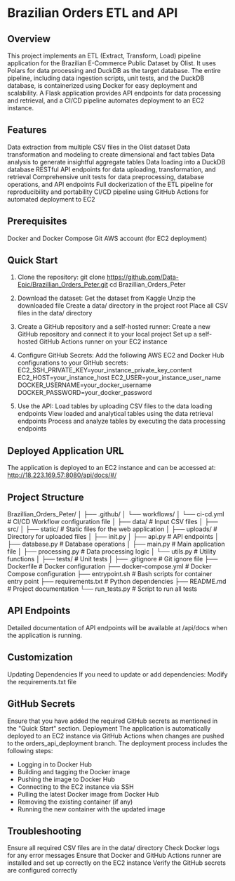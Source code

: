 # Brazilian Orders ETL and API

## Overview

This project implements an ETL (Extract, Transform, Load) pipeline application for the Brazilian E-Commerce Public Dataset by Olist. It uses Polars for data processing and DuckDB as the target database. The entire pipeline, including data ingestion scripts, unit tests, and the DuckDB database, is containerized using Docker for easy deployment and scalability. A Flask application provides API endpoints for data processing and retrieval, and a CI/CD pipeline automates deployment to an EC2 instance.

## Features

Data extraction from multiple CSV files in the Olist dataset
Data transformation and modeling to create dimensional and fact tables
Data analysis to generate insightful aggregate tables
Data loading into a DuckDB database
RESTful API endpoints for data uploading, transformation, and retrieval
Comprehensive unit tests for data preprocessing, database operations, and API endpoints
Full dockerization of the ETL pipeline for reproducibility and portability
CI/CD pipeline using GitHub Actions for automated deployment to EC2

## Prerequisites

Docker and Docker Compose
Git
AWS account (for EC2 deployment)

## Quick Start

1. Clone the repository:
git clone https://github.com/Data-Epic/Brazillian_Orders_Peter.git
cd Brazillian_Orders_Peter

2. Download the dataset:
Get the dataset from Kaggle
Unzip the downloaded file
Create a data/ directory in the project root
Place all CSV files in the data/ directory

3. Create a GitHub repository and a self-hosted runner:
Create a new GitHub repository and connect it to your local project
Set up a self-hosted GitHub Actions runner on your EC2 instance

4. Configure GitHub Secrets:
Add the following AWS EC2 and Docker Hub configurations to your GitHub secrets:
EC2_SSH_PRIVATE_KEY=your_instance_private_key_content
EC2_HOST=your_instance_host
EC2_USER=your_instance_user_name
DOCKER_USERNAME=your_docker_username
DOCKER_PASSWORD=your_docker_password

5. Use the API:
Load tables by uploading CSV files to the data loading endpoints
View loaded and analytical tables using the data retrieval endpoints
Process and analyze tables by executing the data processing endpoints

## Deployed Application URL

The application is deployed to an EC2 instance and can be accessed at: http://18.223.169.57:8080/api/docs/#/


## Project Structure

Brazillian_Orders_Peter/
│
├── .github/
│   └── workflows/
│       └── ci-cd.yml           # CI/CD Workflow configuration file
│
├── data/                       # Input CSV files
│
├── src/
│   ├── static/                 # Static files for the web application
│   ├── uploads/                # Directory for uploaded files
│   ├── init.py
│   ├── api.py                  # API endpoints
│   ├── database.py             # Database operations
│   ├── main.py                 # Main application file
│   ├── processing.py           # Data processing logic
│   └── utils.py                # Utility functions
│
├── tests/                      # Unit tests
│
├── .gitignore                  # Git ignore file
├── Dockerfile                  # Docker configuration
├── docker-compose.yml          # Docker Compose configuration
├── entrypoint.sh               # Bash scripts for container entry point
├── requirements.txt            # Python dependencies
├── README.md                   # Project documentation
└── run_tests.py                # Script to run all tests

## API Endpoints

Detailed documentation of API endpoints will be available at /api/docs when the application is running.

## Customization

Updating Dependencies
If you need to update or add dependencies:
Modify the requirements.txt file

## GitHub Secrets

Ensure that you have added the required GitHub secrets as mentioned in the "Quick Start" section.
Deployment
The application is automatically deployed to an EC2 instance via GitHub Actions when changes are pushed to the orders_api_deployment branch. The deployment process includes the following steps:

- Logging in to Docker Hub
- Building and tagging the Docker image
- Pushing the image to Docker Hub
- Connecting to the EC2 instance via SSH
- Pulling the latest Docker image from Docker Hub
- Removing the existing container (if any)
- Running the new container with the updated image

## Troubleshooting

Ensure all required CSV files are in the data/ directory
Check Docker logs for any error messages
Ensure that Docker and GitHub Actions runner are installed and set up correctly on the EC2 instance
Verify the GitHub secrets are configured correctly